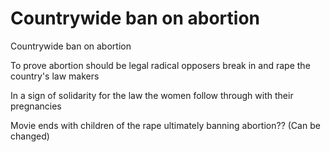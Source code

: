 # Countrywide ban on abortion

Countrywide ban on abortion

To prove abortion should be legal radical opposers break in and rape the country's law makers

In a sign of solidarity for the law the women follow through with their pregnancies

Movie ends with children of the rape ultimately banning abortion?? (Can be changed)
